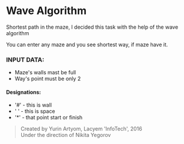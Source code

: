 # **Wave Algorithm**

Shortest path in the maze, I decided this task with the help of the wave algorithm

You can enter any maze and you see shortest way, if maze have it.
### INPUT DATA:
  - Maze's walls mast be full
  - Way's point must be only 2

#### Designations:
- '#' - this is wall
- ' ' - this is space
- '*' - that point start or finish

> Created by Yurin Artyom, Lacyem 'InfoTech', 2016  
> Under the direction of Nikita Yegorov


